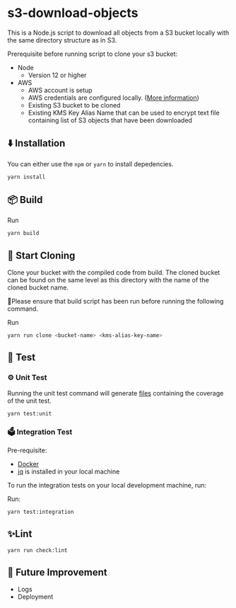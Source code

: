 # s3-download-objects

This is a Node.js script to download all objects from a S3 bucket locally with the same directory structure as in S3.

Prerequisite before running script to clone your s3 bucket:

- Node
  - Version 12 or higher
- AWS
  - AWS account is setup
  - AWS credentials are configured locally. ([More information](https://docs.aws.amazon.com/sdk-for-java/v1/developer-guide/setup-credentials.html))
  - Existing S3 bucket to be cloned
  - Existing KMS Key Alias Name that can be used to encrypt text file containing list of S3 objects that have been downloaded

## ⬇️ Installation

You can either use the `npm` or `yarn` to install depedencies.

```sh
yarn install
```

## 📦 Build

Run

```sh
yarn build
```

## 🏁 Start Cloning

Clone your bucket with the compiled code from build. The cloned bucket can be found on the same level as this directory with the name of the cloned bucket name.

🚨Please ensure that build script has been run before running the following command.

Run

```sh
yarn run clone <bucket-name> <kms-alias-key-name>
```

## 🧪 Test

### ⚙️ Unit Test

Running the unit test command will generate [files](./test/unit/output/coverage/jest/lcov-report/index.html) containing the coverage of the unit test.

```sh
yarn test:unit
```

### 🗳 Integration Test

Pre-requisite:

- [Docker](https://docs.docker.com/install/)
- [jq](https://stedolan.github.io/jq/download/) is installed in your local machine

To run the integration tests on your local development machine, run:

Run:

```sh
yarn test:integration
```

## ✨Lint

```sh
yarn run check:lint
```

## 🙏 Future Improvement

- Logs
- Deployment
